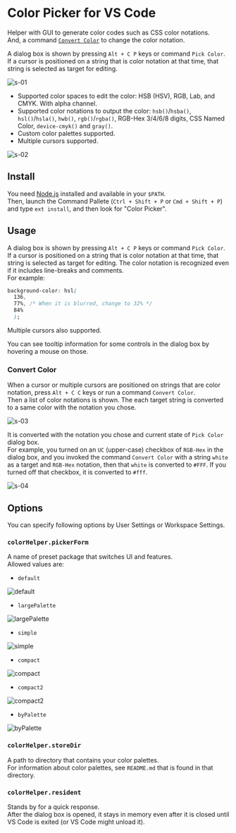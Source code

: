 # Color Picker for VS Code

Helper with GUI to generate color codes such as CSS color notations.  
And, a command [`Convert Color`](#convert-color) to change the color notation.

A dialog box is shown by pressing `Alt + C P` keys or command `Pick Color`. If a cursor is positioned on a string that is color notation at that time, that string is selected as target for editing.

![s-01](s-01.gif)

* Supported color spaces to edit the color: HSB (HSV), RGB, Lab, and CMYK. With alpha channel.
* Supported color notations to output the color: `hsb()`/`hsba()`, `hsl()`/`hsla()`, `hwb()`, `rgb()`/`rgba()`, RGB-Hex 3/4/6/8 digits, CSS Named Color, `device-cmyk()` and `gray()`.
* Custom color palettes supported.
* Multiple cursors supported.

![s-02](s-02.gif)

## Install

You need [Node.js](https://nodejs.org/) installed and available in your `$PATH`.  
Then, launch the Command Pallete (`Ctrl + Shift + P` or `Cmd + Shift + P`) and type `ext install`, and then look for "Color Picker".

## Usage

A dialog box is shown by pressing `Alt + C P` keys or command `Pick Color`.  
If a cursor is positioned on a string that is color notation at that time, that string is selected as target for editing. The color notation is recognized even if it includes line-breaks and comments.  
For example:

```css
background-color: hsl(
  136,
  77%, /* When it is blurred, change to 32% */
  84%
  );
```

Multiple cursors also supported.

You can see tooltip information for some controls in the dialog box by hovering a mouse on those.

### Convert Color

When a cursor or multiple cursors are positioned on strings that are color notation, press `Alt + C C` keys or run a command `Convert Color`.  
Then a list of color notations is shown. The each target string is converted to a same color with the notation you chose.

![s-03](s-03.gif)

It is converted with the notation you chose and current state of `Pick Color` dialog box.  
For example, you turned on an `UC` (upper-case) checkbox of `RGB-Hex` in the dialog box, and you invoked the command `Convert Color` with a string `white` as a target and `RGB-Hex` notation, then that `white` is converted to `#FFF`. If you turned off that checkbox, it is converted to `#fff`.

![s-04](s-04.png)

## Options

You can specify following options by User Settings or Workspace Settings.

### `colorHelper.pickerForm`

A name of preset package that switches UI and features.  
Allowed values are:

* `default`

![default](s-default.png)

* `largePalette`

![largePalette](s-largePalette.png)

* `simple`

![simple](s-simple.png)

* `compact`

![compact](s-compact.png)

* `compact2`

![compact2](s-compact2.png)

* `byPalette`

![byPalette](s-byPalette.png)

### `colorHelper.storeDir`

A path to directory that contains your color palettes.  
For information about color palettes, see `README.md` that is found in that directory.

### `colorHelper.resident`

Stands by for a quick response.  
After the dialog box is opened, it stays in memory even after it is closed until VS Code is exited (or VS Code might unload it).
